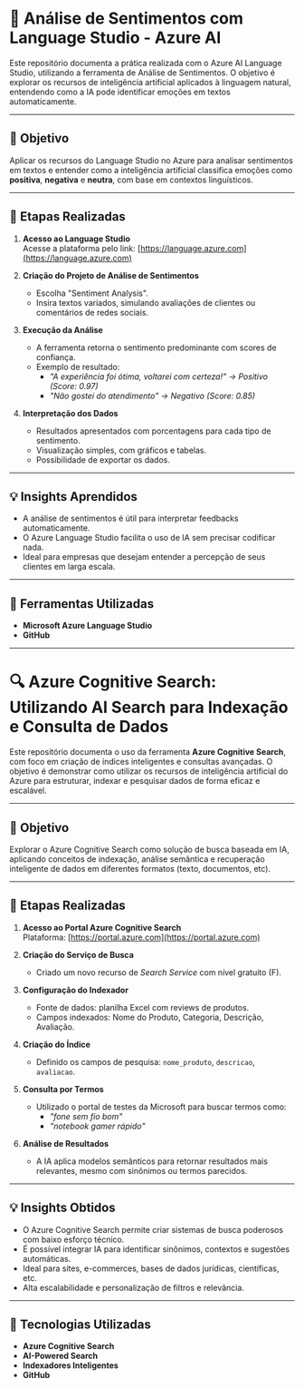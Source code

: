 # 🚀 Análise de Sentimentos com Language Studio - Azure AI

Este repositório documenta a prática realizada com o Azure AI Language Studio, utilizando a ferramenta de Análise de Sentimentos. O objetivo é explorar os recursos de inteligência artificial aplicados à linguagem natural, entendendo como a IA pode identificar emoções em textos automaticamente.

---

## 🎯 Objetivo

Aplicar os recursos do Language Studio no Azure para analisar sentimentos em textos e entender como a inteligência artificial classifica emoções como **positiva**, **negativa** e **neutra**, com base em contextos linguísticos.

---

## 🧪 Etapas Realizadas

1. **Acesso ao Language Studio**  
   Acesse a plataforma pelo link: [https://language.azure.com](https://language.azure.com)

2. **Criação do Projeto de Análise de Sentimentos**  
   - Escolha "Sentiment Analysis".
   - Insira textos variados, simulando avaliações de clientes ou comentários de redes sociais.

3. **Execução da Análise**  
   - A ferramenta retorna o sentimento predominante com scores de confiança.
   - Exemplo de resultado:
     - *"A experiência foi ótima, voltarei com certeza!" → Positivo (Score: 0.97)*
     - *"Não gostei do atendimento" → Negativo (Score: 0.85)*

4. **Interpretação dos Dados**  
   - Resultados apresentados com porcentagens para cada tipo de sentimento.
   - Visualização simples, com gráficos e tabelas.
   - Possibilidade de exportar os dados.

---

## 💡 Insights Aprendidos

- A análise de sentimentos é útil para interpretar feedbacks automaticamente.
- O Azure Language Studio facilita o uso de IA sem precisar codificar nada.
- Ideal para empresas que desejam entender a percepção de seus clientes em larga escala.

---

## 🧰 Ferramentas Utilizadas

- **Microsoft Azure Language Studio**
- **GitHub**

------------------------------------------------------------------------------------

# 🔍 Azure Cognitive Search: Utilizando AI Search para Indexação e Consulta de Dados

Este repositório documenta o uso da ferramenta **Azure Cognitive Search**, com foco em criação de índices inteligentes e consultas avançadas. O objetivo é demonstrar como utilizar os recursos de inteligência artificial do Azure para estruturar, indexar e pesquisar dados de forma eficaz e escalável.

---

## 🎯 Objetivo

Explorar o Azure Cognitive Search como solução de busca baseada em IA, aplicando conceitos de indexação, análise semântica e recuperação inteligente de dados em diferentes formatos (texto, documentos, etc).

---

## 🧪 Etapas Realizadas

1. **Acesso ao Portal Azure Cognitive Search**  
   Plataforma: [https://portal.azure.com](https://portal.azure.com)

2. **Criação do Serviço de Busca**  
   - Criado um novo recurso de *Search Service* com nível gratuito (F).

3. **Configuração do Indexador**  
   - Fonte de dados: planilha Excel com reviews de produtos.
   - Campos indexados: Nome do Produto, Categoria, Descrição, Avaliação.

4. **Criação do Índice**  
   - Definido os campos de pesquisa: `nome_produto`, `descricao`, `avaliacao`.

5. **Consulta por Termos**  
   - Utilizado o portal de testes da Microsoft para buscar termos como:
     - *"fone sem fio bom"*
     - *"notebook gamer rápido"*

6. **Análise de Resultados**  
   - A IA aplica modelos semânticos para retornar resultados mais relevantes, mesmo com sinônimos ou termos parecidos.

---

## 💡 Insights Obtidos

- O Azure Cognitive Search permite criar sistemas de busca poderosos com baixo esforço técnico.
- É possível integrar IA para identificar sinônimos, contextos e sugestões automáticas.
- Ideal para sites, e-commerces, bases de dados jurídicas, científicas, etc.
- Alta escalabilidade e personalização de filtros e relevância.

---

## 🧰 Tecnologias Utilizadas

- **Azure Cognitive Search**
- **AI-Powered Search**
- **Indexadores Inteligentes**
- **GitHub**




